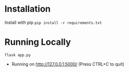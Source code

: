 # Installation
Install with pip
```pip install -r requirements.txt```

# Running Locally
```flask app.py```
* Running on http://127.0.0.1:5000/ (Press CTRL+C to quit)
